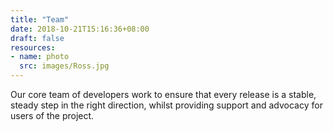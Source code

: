 ```yaml
---
title: "Team"
date: 2018-10-21T15:16:36+08:00
draft: false
resources:
- name: photo
  src: images/Ross.jpg
---
```


Our core team of developers work to ensure that every release is a stable, steady step in the right direction, whilst providing support and advocacy for users of the project.
